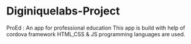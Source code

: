 # Diginiquelabs-Project
ProEd : An app for professional education
This app is build with help of cordova framework
HTML,CSS & JS programming languages are used.
